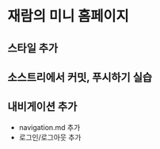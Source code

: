 # 재람의 미니 홈페이지

<!-- 

# HelloWorld!

## 안녕하세요. 저는 백엔드 개발자 취준 하고 있는 심재람이라고 합니다.

## 저는 서울에 살고 있습니다.

## 지금은 깃&깃허브 공부 중입니다.

## push는 로컬에서 리모트로 

## 저는 자바 개발자가 되고 싶습니다.

-->

## 스타일 추가

## 소스트리에서 커밋, 푸시하기 실습

## 내비게이션 추가

- navigation.md 추가
- 로그인/로그아웃 추가